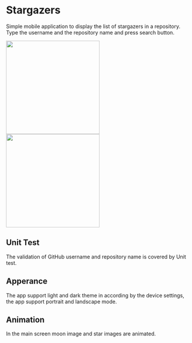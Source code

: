 # Stargazers

Simple mobile application to display the list of stargazers in a repository.
Type the username and the repository name and press search button.

<img src="https://user-images.githubusercontent.com/6852409/190659731-03a646d4-2da4-4761-b7c5-3d1581a411cd.png" width="256">
<img src="https://user-images.githubusercontent.com/6852409/190660508-b5bc0bf0-4225-4f1d-ba77-3dab8b7807e0.png" width="256">

## Unit Test
The validation of GitHub username and repository name is covered by Unit test.

## Apperance
The app support light and dark theme in according by the device settings, the app support portrait and landscape mode.

## Animation
In the main screen moon image and star images are animated.

